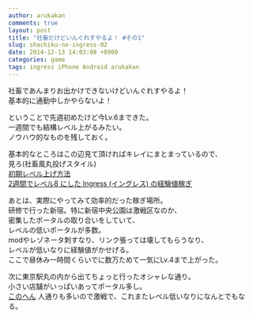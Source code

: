 ```yaml
---
author: arukakan
comments: true
layout: post
title: "社畜だけどいんぐれすやるよ！ #その1"
slug: shachiku-no-ingress-02
date: 2014-12-13 14:03:08 +0900
categories: game
tags: ingress iPhone Android arukakan
---
```


<!-- ここまでテンプレ -->

<!-- more -->

社畜であんまりお出かけできないけどいんぐれすやるよ！  
基本的に通勤中しかやらないよ！  

ということで先週初めたけど今Lv.6まできた。  
一週間でも結構レベル上がるみたい。  
ノウハウ的なものを残しておく。

基本的なところはこの辺見て頂ければキレイにまとまっているので、  
見ろ(社畜風丸投げスタイル)  
[初期レベル上げ方法](http://ingressjp.blogspot.jp/2014/03/blog-post_3224.html)  
[2週間でレベル8 にした Ingress (イングレス) の経験値稼ぎ](http://www.nire.com/2014/08/ingress-level-8-2-weeks/)  

あとは、実際にやってみて効率的だった稼ぎ場所。  
研修で行った新宿。特に新宿中央公園は激戦区なのか、  
密集したポータルの取り合いをしていて、  
レベルの低いポータルが多数。  
modやレゾネータ刺すなり、リンク張っては壊してもらうなり、  
レベルが低いなりに経験値がかせげる。  
ここで昼休み一時間くらいでに数万ためて一気にLv.4まで上がった。

次に東京駅丸の内から出てちょっと行ったオシャレな通り。  
小さい店舗がいっぱいあってポータル多し。  
[このへん](https://www.google.co.jp/maps/dir//35.6805975,139.7630101/@35.6808023,139.7621518,17z)
人通りも多いので激戦で、これまたレベル低いなりになんとでもなる。


